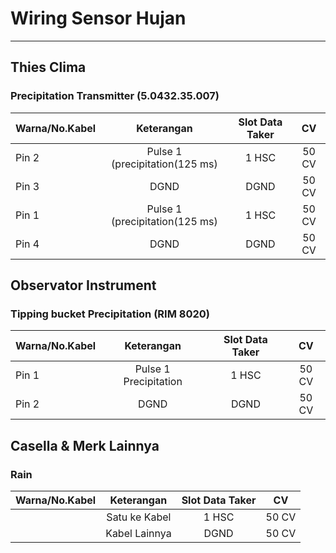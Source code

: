 # Wiring Sensor Hujan
***

## Thies Clima
### Precipitation Transmitter (5.0432.35.007)

| Warna/No.Kabel | Keterangan                     | Slot Data Taker | CV    |
|----------------|:------------------------------:|:---------------:|:-----:|
| Pin 2          | Pulse 1 (precipitation(125 ms) | 1 HSC           | 50 CV |
| Pin 3          | DGND                           | DGND            | 50 CV |
| Pin 1          | Pulse 1 (precipitation(125 ms) | 1 HSC           | 50 CV |
| Pin 4          | DGND                           | DGND            | 50 CV |

## Observator Instrument
### Tipping bucket Precipitation (RIM 8020)

| Warna/No.Kabel | Keterangan            | Slot Data Taker | CV    |
|----------------|:---------------------:|:---------------:|:-----:|
| Pin 1          | Pulse 1 Precipitation | 1 HSC           | 50 CV |
| Pin 2          | DGND                  | DGND            | 50 CV |

## Casella & Merk Lainnya
### Rain
| Warna/No.Kabel | Keterangan    | Slot Data Taker | CV    |
|----------------|:-------------:|:---------------:|:-----:|
|                | Satu ke Kabel | 1 HSC           | 50 CV |
|                | Kabel Lainnya | DGND            | 50 CV |
